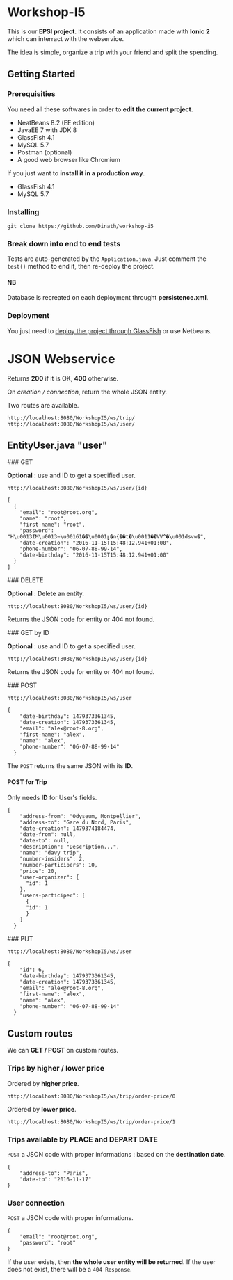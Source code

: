 # Workshop-I5

This is our **EPSI project**. It consists of an application made with **Ionic 2** which can interract with the webservice.

The idea is simple, organize a trip with your friend and split the spending.

## Getting Started



### Prerequisities

You need all these softwares in order to **edit the current project**.

* NeatBeans 8.2 (EE edition)
* JavaEE 7 with JDK 8
* GlassFish 4.1
* MySQL 5.7
* Postman (optional)
* A good web browser like Chromium

If you just want to **install it in a production way**.

* GlassFish 4.1
* MySQL 5.7

### Installing

```git clone https://github.com/Dinath/workshop-i5```

### Break down into end to end tests

Tests are auto-generated by the ```Application.java```. Just comment the ```test()``` method to end it, then re-deploy the project.

#### NB

Database is recreated on each deployment throught **persistence.xml**.

### Deployment

You just need to [deploy the project through GlassFish](http://blog.security-helpzone.com/developpement/java-ee/installer-glassfish-4-sur-un-serveur-debian.html) or use Netbeans.

# JSON Webservice

Returns **200** if it is OK, **400** otherwise. 

On *creation / connection*, return the whole JSON entity.

Two routes are available.

~~~
http://localhost:8080/WorkshopI5/ws/trip/
http://localhost:8080/WorkshopI5/ws/user/
~~~

## EntityUser.java "user"

### GET

**Optional** : use and ID to get a specified user.

```
http://localhost:8080/WorkshopI5/ws/user/{id}
```

~~~
[
  {
    "email": "root@root.org",
    "name": "root",
    "first-name": "root",
    "password": "H\u0013IM\u0013~\u00161��\u0001լ�n{��t�\u0011��VV^�\u001dsvw�",
    "date-creation": "2016-11-15T15:48:12.941+01:00",
    "phone-number": "06-07-88-99-14",
    "date-birthday": "2016-11-15T15:48:12.941+01:00"
  }
]
~~~


### DELETE

**Optional** : Delete an entity.

```
http://localhost:8080/WorkshopI5/ws/user/{id}
```

Returns the JSON code for entity or 404 not found.

### GET by ID

**Optional** : use and ID to get a specified user.

```
http://localhost:8080/WorkshopI5/ws/user/{id}
```

Returns the JSON code for entity or 404 not found.

### POST

```
http://localhost:8080/WorkshopI5/ws/user
```

~~~
{
    "date-birthday": 1479373361345,
    "date-creation": 1479373361345,
    "email": "alex@root-8.org",
    "first-name": "alex",
    "name": "alex",
    "phone-number": "06-07-88-99-14"
  }
~~~

The ```POST``` returns the same JSON with its **ID**.

#### POST for Trip

Only needs **ID** for User's fields.

~~~
{
    "address-from": "Odyseum, Montpellier",
    "address-to": "Gare du Nord, Paris",
    "date-creation": 1479374184474,
    "date-from": null,
    "date-to": null,
    "description": "Description...",
    "name": "davy trip",
    "number-insiders": 2,
    "number-participers": 10,
    "price": 20,
    "user-organizer": {
      "id": 1
    },
    "users-participer": [
      {
      "id": 1
      }
    ]
  }
~~~


### PUT

```
http://localhost:8080/WorkshopI5/ws/user
```
~~~
{
    "id": 6,
    "date-birthday": 1479373361345,
    "date-creation": 1479373361345,
    "email": "alex@root-8.org",
    "first-name": "alex",
    "name": "alex",
    "phone-number": "06-07-88-99-14"
  }
~~~

## Custom routes

We can **GET / POST** on custom routes.

### Trips by higher / lower price

Ordered by **higher price**.

```
http://localhost:8080/WorkshopI5/ws/trip/order-price/0
```

Ordered by **lower price**.

```
http://localhost:8080/WorkshopI5/ws/trip/order-price/1
```

### Trips available by PLACE and DEPART DATE

```POST``` a JSON code with proper informations : based on the **destination date**.

~~~
{
	"address-to": "Paris",
	"date-to": "2016-11-17"
}
~~~


### User connection

```POST``` a JSON code with proper informations.

~~~
{
	"email": "root@root.org",
	"password": "root"
}
~~~

If the user exists, then **the whole user entity will be returned**. 
If the user does not exist, there will be a ```404 Response```.
